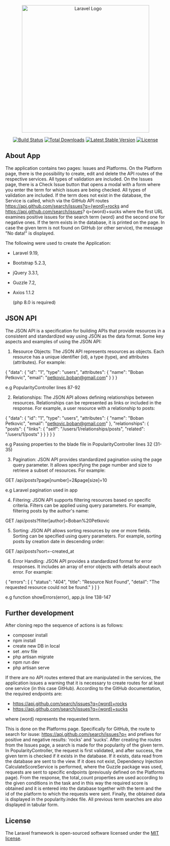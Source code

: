 <p align="center"><a href="https://laravel.com" target="_blank"><img src="https://raw.githubusercontent.com/laravel/art/master/logo-lockup/5%20SVG/2%20CMYK/1%20Full%20Color/laravel-logolockup-cmyk-red.svg" width="400" alt="Laravel Logo"></a></p>

<p align="center">
<a href="https://github.com/laravel/framework/actions"><img src="https://github.com/laravel/framework/workflows/tests/badge.svg" alt="Build Status"></a>
<a href="https://packagist.org/packages/laravel/framework"><img src="https://img.shields.io/packagist/dt/laravel/framework" alt="Total Downloads"></a>
<a href="https://packagist.org/packages/laravel/framework"><img src="https://img.shields.io/packagist/v/laravel/framework" alt="Latest Stable Version"></a>
<a href="https://packagist.org/packages/laravel/framework"><img src="https://img.shields.io/packagist/l/laravel/framework" alt="License"></a>
</p>

## About App

The application contains two pages: Issues and Platforms. On the Platform page, there is the possibility to create, edit and delete the API routes of the respective services. All types of validation are included. On the Issues page, there is a Check Issue button that opens a modal with a form where you enter the term for which issues are being checked. All types of validation are included. If the term does not exist in the database, the Service is called, which via the GitHub API routes https://api.github.com/search/issues?q={word}+rocks and https://api.github.com/search/issues? q={word}+sucks where the first URL examines positive issues for the search term {word} and the second one for negative ones. If the term exists in the database, it is printed on the page. In case the given term is not found on GitHub (or other service), the message "No data!" is displayed.

The following were used to create the Application:
- Laravel 9.19,
- Bootstrap 5.2.3,
- jQuery 3.3.1,
- Guzzle 7.2,
- Axios 1.1.2
  
  (php 8.0 is required)

## JSON API

The JSON API is a specification for building APIs that provide resources in a consistent and standardized way using JSON as the data format.
Some key aspects and examples of using the JSON API:


1. Resource Objects:
The JSON API represents resources as objects. Each resource has a unique identifier (id), a type (type), and attributes (attributes). For example:

{
  "data": {
    "id": "1",
    "type": "users",
    "attributes": {
      "name": "Boban Petkovic",
      "email": "petkovic.boban@gmail.com"
    }
  }
}

e.g
PopularityController lines 87-92



2. Relationships:
The JSON API allows defining relationships between resources. Relationships can be represented as links or included in the response. For example, a user resource with a relationship to posts:

{
  "data": {
    "id": "1",
    "type": "users",
    "attributes": {
      "name": "Boban Petkovic",
      "email": "petkovic.boban@gmail.com"
    },
    "relationships": {
      "posts": {
        "links": {
          "self": "/users/1/relationships/posts",
          "related": "/users/1/posts"
        }
      }
    }
  }
}

e.g
Passing properties to the blade file in PopularityController lines 32 (31-35)



3. Pagination:
JSON API provides standardized pagination using the page query parameter. It allows specifying the page number and size to retrieve a subset of resources. For example:

GET /api/posts?page[number]=2&page[size]=10

e.g
Laravel pagination used in app



4. Filtering:
JSON API supports filtering resources based on specific criteria. Filters can be applied using query parameters. For example, filtering posts by the author's name:

GET /api/posts?filter[author]=Boban%20Petkovic



5. Sorting:
JSON API allows sorting resources by one or more fields. Sorting can be specified using query parameters. For example, sorting posts by creation date in descending order:

GET /api/posts?sort=-created_at



6. Error Handling:
JSON API provides a standardized format for error responses. It includes an array of error objects with details about each error. For example:

{
  "errors": [
    {
      "status": "404",
      "title": "Resource Not Found",
      "detail": "The requested resource could not be found."
    }
  ]
}

e.g
function showErrors(error), app.js line 138-147


## Further development

After cloning repo the sequence of actions is as follows:

- composer install
- npm install
- create new DB in local
- set .env file
- php artisan migrate
- npm run dev
- php artisan serve


If there are no API routes entered that are manipulated in the services, the application issues a warning that it is necessary to create routes for at least one service (in this case GitHub). According to the GitHub documentation, the required endpoints are:

- https://api.github.com/search/issues?q={word}+rocks
- https://api.github.com/search/issues?q={word}+sucks

where {word} represents the requested term.
 
This is done on the Platforms page. Specifically for GitHub, the route to search for isuse: https://api.github.com/search/issues?q= and prefixes for positive and negative results: 'rocks' and 'sucks'. After creating the routes from the Issues page, a search is made for the popularity of the given term.
In PopularityController, the request is first validated, and after success, the given term is checked if it exists in the database. If it exists, data read from the database are sent to the view. If it does not exist, Dependency Injection CalculateScoreService is performed, where the Guzzle package was used, requests are sent to specific endpoints (previously defined on the Platforms page).
From the response, the total_count properties are used according to the given conditions in the task and in this way the required score is obtained and it is entered into the database together with the term and the id of the platform to which the requests were sent.
Finally, the obtained data is displayed in the popularity.index file. All previous term searches are also displayed in tabular form.


## License

The Laravel framework is open-sourced software licensed under the [MIT license](https://opensource.org/licenses/MIT).
